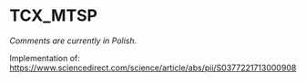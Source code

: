 # TCX_MTSP

*Comments are currently in Polish.*

Implementation of: https://www.sciencedirect.com/science/article/abs/pii/S0377221713000908
